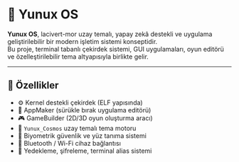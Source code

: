 # 🌌 Yunux OS

**Yunux OS**, lacivert-mor uzay temalı, yapay zekâ destekli ve uygulama geliştirilebilir bir modern işletim sistemi konseptidir.  
Bu proje, terminal tabanlı çekirdek sistemi, GUI uygulamaları, oyun editörü ve özelleştirilebilir tema altyapısıyla birlikte gelir.

---

## 🚀 Özellikler

- ⚙️ Kernel destekli çekirdek (ELF yapısında)
- 🧠 AppMaker (sürükle bırak uygulama editörü)
- 🎮 GameBuilder (2D/3D oyun oluşturma aracı)
- 🎨 `Yunux_Cosmos` uzay temalı tema motoru
- 🔐 Biyometrik güvenlik ve yüz tanıma sistemi
- 🔌 Bluetooth / Wi-Fi cihaz bağlantısı
- 💾 Yedekleme, şifreleme, terminal alias sistemi

